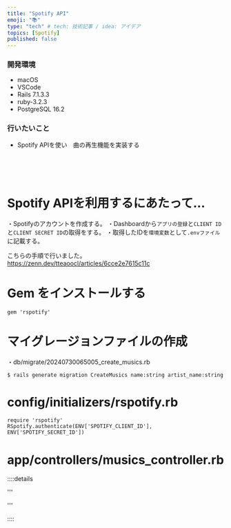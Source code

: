```yaml
---
title: "Spotify API"
emoji: "📚"
type: "tech" # tech: 技術記事 / idea: アイデア
topics: [Spotify]
published: false
---
```

### 開発環境
- macOS
- VSCode
- Rails 7.1.3.3
- ruby-3.2.3
- PostgreSQL 16.2

### 行いたいこと
- Spotify APIを使い　曲の再生機能を実装する


<br>
<br>
<br>

# Spotify APIを利用するにあたって...
・Spotifyのアカウントを作成する。
・Dashboardから`アプリの登録`と`CLIENT ID`と`CLIENT SECRET ID`の取得をする。
・取得したIDを`環境変数`として`.envファイル`に記載する。

こちらの手順で行いました。
https://zenn.dev/tteaoocl/articles/6cce2e7615c11c

# Gem をインストールする


```ruby:Gemfile
gem 'rspotify'
```



# マイグレージョンファイルの作成
・db/migrate/20240730065005_create_musics.rb
```
$ rails generate migration CreateMusics name:string artist_name:string
```


# config/initializers/rspotify.rb
```
require 'rspotify'
RSpotify.authenticate(ENV['SPOTIFY_CLIENT_ID'], ENV['SPOTIFY_SECRET_ID'])
```
# app/controllers/musics_controller.rb

::::details 

'''


'''

::::

<br>
<br>
<br>